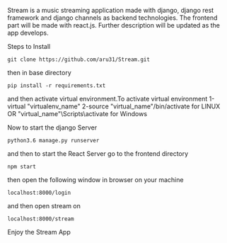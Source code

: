 Stream is a music streaming application made with django, django rest framework and django channels as backend technologies. The frontend part will be made with react.js. Further description will be updated as the app develops.

Steps to Install

```
git clone https://github.com/aru31/Stream.git
```

then in base directory

```
pip install -r requirements.txt
```

and then activate virtual environment.To activate virtual environment
1-virtual "virtualenv_name"
2-source "virtual_name"/bin/activate for LINUX
      OR
  "virtual_name"\Scripts\activate for Windows   

Now to start the django Server

```
python3.6 manage.py runserver
```

and then to start the React Server go to the frontend directory

```
npm start
```
then open the following window in browser on your machine

```
localhost:8000/login
```

and then open stream on

```
localhost:8000/stream
```

Enjoy the Stream App
